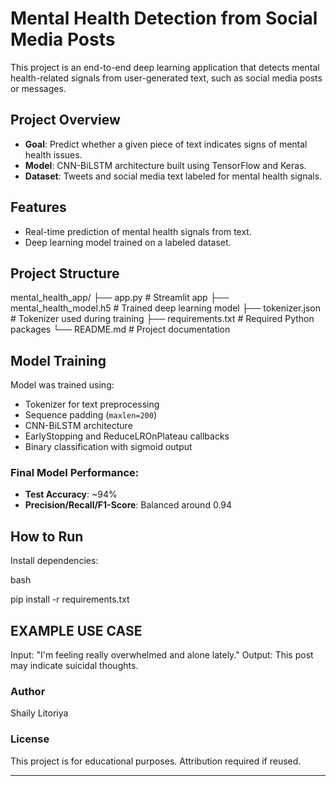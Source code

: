 # Mental Health Detection from Social Media Posts

This project is an end-to-end deep learning application that detects mental health-related signals from user-generated text, such as social media posts or messages.

## Project Overview

- **Goal**: Predict whether a given piece of text indicates signs of mental health issues.
- **Model**: CNN-BiLSTM architecture built using TensorFlow and Keras.
- **Dataset**: Tweets and social media text labeled for mental health signals.

## Features

- Real-time prediction of mental health signals from text.
- Deep learning model trained on a labeled dataset.

## Project Structure

mental_health_app/
├── app.py # Streamlit app
├── mental_health_model.h5 # Trained deep learning model
├── tokenizer.json # Tokenizer used during training
├── requirements.txt # Required Python packages
└── README.md # Project documentation


##  Model Training

Model was trained using:
- Tokenizer for text preprocessing
- Sequence padding (`maxlen=200`)
- CNN-BiLSTM architecture
- EarlyStopping and ReduceLROnPlateau callbacks
- Binary classification with sigmoid output

### Final Model Performance:
- **Test Accuracy**: ~94%
- **Precision/Recall/F1-Score**: Balanced around 0.94

## How to Run
Install dependencies:

bash

pip install -r requirements.txt

## EXAMPLE USE CASE
Input: "I'm feeling really overwhelmed and alone lately."
Output: This post may indicate suicidal thoughts.

### Author
Shaily Litoriya

### License
This project is for educational purposes. Attribution required if reused.

---
